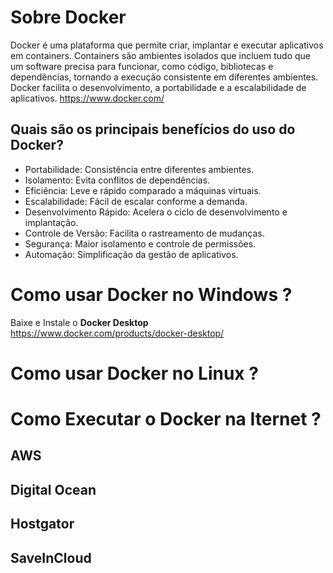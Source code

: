 # Sobre Docker
Docker é uma plataforma que permite criar, implantar e executar aplicativos em containers. Containers são ambientes isolados que incluem tudo que um software precisa para funcionar, como código, bibliotecas e dependências, tornando a execução consistente em diferentes ambientes. Docker facilita o desenvolvimento, a portabilidade e a escalabilidade de aplicativos.
https://www.docker.com/

## Quais são os principais benefícios do uso do Docker?
- Portabilidade: Consistência entre diferentes ambientes.
- Isolamento: Evita conflitos de dependências.
- Eficiência: Leve e rápido comparado a máquinas virtuais.
- Escalabilidade: Fácil de escalar conforme a demanda.
- Desenvolvimento Rápido: Acelera o ciclo de desenvolvimento e implantação.
- Controle de Versão: Facilita o rastreamento de mudanças.
- Segurança: Maior isolamento e controle de permissões.
- Automação: Simplificação da gestão de aplicativos.


# Como usar Docker no Windows ?
Baixe e Instale o **Docker Desktop**
https://www.docker.com/products/docker-desktop/

# Como usar  Docker no Linux ?

# Como Executar o Docker na Iternet ?
## AWS
## Digital Ocean
## Hostgator
## SaveInCloud

